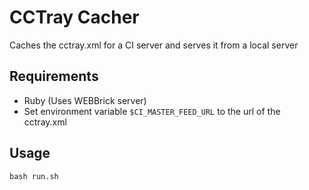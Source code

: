 # CCTray Cacher

Caches the cctray.xml for a CI server and serves it from a local server

## Requirements
- Ruby (Uses WEBBrick server)
- Set environment variable ```$CI_MASTER_FEED_URL``` to the url of the cctray.xml 

## Usage
```bash run.sh```
